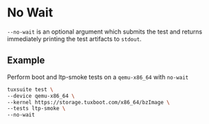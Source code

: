 # No Wait

`--no-wait` is an optional argument which submits the test and returns
immediately printing the test artifacts to `stdout`.

## Example

Perform boot and ltp-smoke tests on a `qemu-x86_64` with `no-wait`

```sh
tuxsuite test \
--device qemu-x86_64 \
--kernel https://storage.tuxboot.com/x86_64/bzImage \
--tests ltp-smoke \
--no-wait
```

